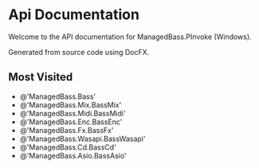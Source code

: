 # Api Documentation
Welcome to the API documentation for ManagedBass.PInvoke (Windows).

Generated from source code using DocFX.

## Most Visited
- @'ManagedBass.Bass'
- @'ManagedBass.Mix.BassMix'
- @'ManagedBass.Midi.BassMidi'
- @'ManagedBass.Enc.BassEnc'
- @'ManagedBass.Fx.BassFx'
- @'ManagedBass.Wasapi.BassWasapi'
- @'ManagedBass.Cd.BassCd'
- @'ManagedBass.Asio.BassAsio'
